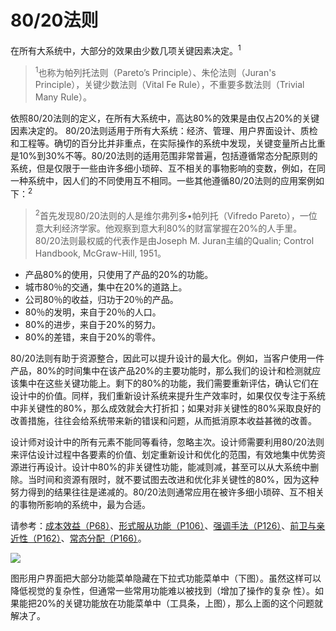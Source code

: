 # 80/20法则
在所有大系统中，大部分的效果由少数几项关键因素决定。<sup>1</sup>

> <sup>1</sup>也称为帕列托法则（Pareto’s Principle）、朱伦法则（Juran's Principle），关键少数法则（Vital Fe
Rule），不重要多数法则（Trivial Many Rule）。

依照80/20法则的定义，在所有大系统中，高达80%的效果是由仅占20%的关键因素决定的。
80/20法则适用于所有大系统：经济、管理、用户界面设计、质检和工程等。确切的百分比并非重点，在实际操作的系统中发现，关键变量所占比重是10%到30%不等。80/20法则的适用范围非常普遍，包括遵循常态分配原则的系统，但是仅限于一些由许多细小琐碎、互不相关的事物影响的变数，例如，在同一种系统中，因人们的不同使用互不相同。一些其他遵循80/20法则的应用案例如下：<sup>2</sup>

> <sup>2</sup>首先发现80/20法则的人是维尔弗列多•帕列托（Vifredo Pareto），一位意大利经济学家。他观察到意大利80%的财富掌握在20%的人手里。80/20法则最权威的代表作是由Joseph M. Juran主编的Qualin; Control Handbook, McGraw-Hill, 1951。

- 产品80%的使用，只使用了产品的20%的功能。
- 城市80％的交通，集中在20%的道路上。
- 公司80％的收益，归功于20％的产品。
- 80％的发明，来自于20％的人口。
- 80%的进步，来自于20%的努力。
- 80%的差错，来自于20%的零件。

80/20法则有助于资源整合，因此可以提升设计的最大化。例如，当客户使用一件产品，80%的时间集中在该产品20%的主要功能时，那么我们的设计和检测就应该集中在这些关键功能上。剩下的80%的功能，我们需要重新评估，确认它们在设计中的价值。同样，我们重新设计系统来提升生产效率时，如果仅仅专注于系统中非关键性的80%，那么成效就会大打折扣；如果对非关键性的80%采取良好的改善措施，往往会给系统带来新的错误和问题，从而抵消原本收益甚微的改善。

设计师对设计中的所有元素不能同等看待，忽略主次。设计师需要利用80/20法则来评估设计过程中各要素的价值、划定重新设计和优化的范围，有效地集中优势资源进行再设计。设计中80%的非关键性功能，能减则减，甚至可以从大系统中删除。当时间和资源有限时，就不要试图去改进和优化非关键性的80%，因为这种努力得到的结果往往是递减的。80/20法则通常应用在被许多细小琐碎、互不相关的事物所影响的系统中，最为合适。

请参考：[成本效益（P68）]()、[形式服从功能（P106）]()、[强调手法（P126）]()、[前卫与亲近性（P162）]()、[常态分配（P166）]()。

![](/SCR-20240523-bknz.png)

图形用户界面把大部分功能菜单隐藏在下拉式功能菜单中（下图）。虽然这样可以降低视觉的复杂性，但通常一些常用功能难以被找到（增加了操作的复杂
性）。如果能把20%的关键功能放在功能菜单中（工具条，上图），那么上面的这个问题就解决了。